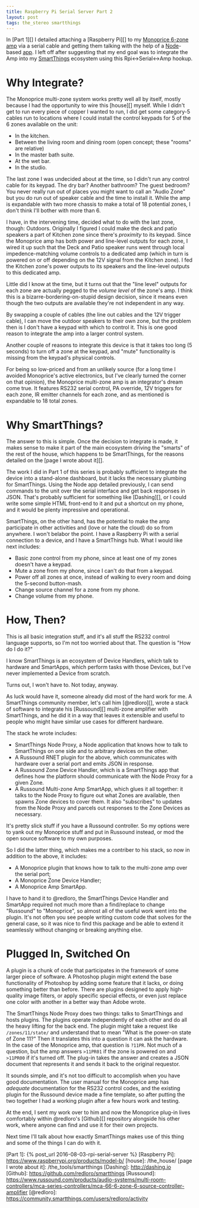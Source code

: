 ```yaml
---
title: Raspberry Pi Serial Server Part 2
layout: post
tags: the_stereo smartthings
---
```


In [Part 1][] I detailed attaching a [Raspberry Pi][] to my [Monoprice 6-zone amp][] via a serial cable and getting them talking with the help of a [Node][]-based [app][]. I left off after suggesting that my end goal was to integrate the Amp into my [SmartThings][] ecosystem using this Rpi<->Serial<->Amp hookup.

# Why Integrate?

The Monoprice multi-zone system works pretty well all by itself, mostly because I had the opportunity to wire this [house][] myself. While I didn't get to run every piece of copper I wanted to run, I did get some category-5 cables run to locations where I could install the control keypads for 5 of the 6 zones available on the unit:

* In the kitchen.
* Between the living room and dining room (open concept; these "rooms" are relative)
* In the master bath suite.
* At the wet bar.
* In the studio.

The last zone I was undecided about at the time, so I didn't run any control cable for its keypad. The dry bar? Another bathroom? The guest bedroom? You never really run out of places you might want to call an "Audio Zone" but you do run out of speaker cable and the time to install it. While the amp is expandable with two more chassis to make a total of 18 potential zones, I don't think I'll bother with more than 6.

I have, in the intervening time, decided what to do with the last zone, though: Outdoors. Originally I figured I could make the deck and patio speakers a part of Kitchen zone since there's *proximity* to its keypad. Since the Monoprice amp has both power and line-level outputs for each zone, I wired it up such that the Deck and Patio speaker runs went through local impedence-matching volume controls to a dedicated amp (which in turn is powered on or off depending on the 12V signal from the Kitchen zone). I fed the Kitchen zone's power outputs to its speakers and the line-level outputs to this dedicated amp.

Little did I know at the time, but it turns out that the "line level" outputs for each zone are actually pegged to the *volume level* of the zone's amp. I think this is a bizarre-bordering-on-stupid design decision, since it means even though the two outputs are available they're not independent in any way.

By swapping a couple of cables (the line out cables and the 12V trigger cable), I can move the outdoor speakers to their own zone, but the problem then is I don't have a keypad with which to control it. This is one good reason to integrate the amp into a larger control system.

Another couple of reasons to integrate this device is that it takes too long (5 seconds) to turn off a zone at the keypad, and "mute" functionality is missing from the keypad's physical controls.

For being so low-priced and from an unlikely source (for a long time I avoided Monoprice's active electronics, but I've clearly turned the corner on that opinion), the Monoprice multi-zone amp is an integrator's dream come true. It features RS232 serial control, PA override, 12V triggers for each zone, IR emitter channels for each zone, and as mentioned is expandable to 18 total zones.

# Why SmartThings?

The answer to this is simple. Once the decision to integrate is made, it makes sense to make it part of the main ecosystem driving the "smarts" of the rest of the house, which happens to be SmartThings, for the reasons detailed on the [page I wrote about it][].

The work I did in Part 1 of this series is probably sufficient to integrate the device into a stand-alone dashboard, but it lacks the necessary plumbing for SmartThings. Using the Node app detailed previously, I can send commands to the unit over the serial interface and get back responses in JSON. That's probably sufficient for something like [Dashing][], or I could write some simple HTML front-end to it and put a shortcut on my phone, and it would be plenty impressive and operational.

SmartThings, on the other hand, has the potential to make the amp participate in other activities and (love or hate the cloud) do so from anywhere. I won't belabor the point. I have a Raspberry Pi with a serial connection to a device, and I have a SmartThings hub. What I would like next includes:

* Basic zone control from my phone, since at least one of my zones doesn't have a keypad.
* Mute a zone from my phone, since I can't do that from a keypad.
* Power off all zones at once, instead of walking to every room and doing the 5-second button-mash.
* Change source channel for a zone from my phone.
* Change volume from my phone.

# How, Then?

This is all basic integration stuff, and it's all stuff the RS232 control language supports, so I'm not too worried about that. The question is "How do I do it?"

I know SmartThings is an ecosystem of Device Handlers, which talk to hardware and SmartApps, which perform tasks with those Devices, but I've never implemented a Device from scratch.

Turns out, I won't have to. Not today, anyway.

As luck would have it, someone already did most of the hard work for me. A SmartThings community member, let's call him [@redloro][], wrote a stack of software to integrate his [Russound][] multi-zone amplifier with SmartThings, and he did it in a way that leaves it extensible and useful to people who might have similar use cases for different hardware.

The stack he wrote includes:

* SmartThings Node Proxy, a Node application that knows how to talk to SmartThings on one side and to arbitrary devices on the other.
* A Russound RNET plugin for the above, which communicates with hardware over a serial port and emits JSON in response.
* A Russound Zone Device Handler, which is a SmartThings app that defines how the platform should communicate with the Node Proxy for a given Zone.
* A Russound Multi-zone Amp SmartApp, which glues it all together: it talks to the Node Proxy to figure out what Zones are available, then spawns Zone devices to cover them. It also "subscribes" to updates from the Node Proxy and parcels out responses to the Zone Devices as necessary.

It's pretty slick stuff if you have a Russound controller. So my options were to yank out my Monoprice stuff and put in Russound instead, or mod the open source software to my own purposes.

So I did the latter thing, which makes me a contriber to his stack, so now in addition to the above, it includes:

* A Monoprice plugin that knows how to talk to the multi-zone amp over the serial port;
* A Monoprice Zone Device Handler;
* A Monoprice Amp SmartApp.

I have to hand it to @redloro, the SmartThings Device Handler and SmartApp required not much more than a find/replace to change "Russound" to "Monoprice", so almost all of the useful work went into the plugin. It's not often you see people writing custom code that solves for the general case, so it was nice to find this package and be able to extend it seamlessly without changing or breaking anything else.

# Plugged In, Switched On

A plugin is a chunk of code that participates in the framework of some larger piece of software. A Photoshop plugin might extend the base functionality of Photoshop by adding some feature that it lacks, or doing something better than before. There are plugins designed to apply high-quality image filters, or apply specific special effects, or even just replace one color with another in a better way than Adobe wrote.

The SmartThings Node Proxy does two things: talks to SmartThings and hosts plugins. The plugins operate independently of each other and do all the heavy lifting for the back end. The plugin might take a request like `/zones/11/state/` and understand that to mean "What is the power-on state of Zone 11?" Then it translates this into a question it can ask the hardware. In the case of the Monoprice amp, that question is `?11PR`. Not much of a question, but the amp answers `>11PR01` if the zone is powered on and `>11PR00` if it's turned off. The plug-in takes the answer and creates a JSON document that represents it and sends it back to the original requestor.

It sounds simple, and it's not too difficult to accomplish when you have good documentation. The user manual for the Monoprice amp has *adequate* documentation for the RS232 control codes, and the existing plugin for the Russound device made a fine template, so after putting the two together I had a working plugin after a few hours work and testing.

At the end, I sent my work over to him and now the Monoprice plug-in lives comfortably within @redloro's [Github][] repository alongside his other work, where anyone can find and use it for their own projects.

Next time I'll talk about how exactly SmartThings makes use of this thing and some of the things I can do with it.

[Node]: https://nodejs.org/en/
[app]: https://github.com/jnewland/mpr-6zhmaut-api
[SmartThings]: /the_tools/smartthings
[Monoprice 6-zone amp]: http://www.monoprice.com/product?c_id=109&cp_id=10918&cs_id=1091801&p_id=10761&seq=1&format=2
[Part 1]: {% post_url 2016-08-03-rpi-serial-server %}
[Raspberry Pi]: https://www.raspberrypi.org/products/model-b/
[house]: /the_house/
[page I wrote about it]: /the_tools/smartthings
[Dashing]: http://dashing.io
[Github]: https://github.com/redloro/smartthings
[Russound]: https://www.russound.com/products/audio-systems/multi-room-controllers/mca-series-controllers/mca-66-6-zone-6-source-controller-amplifier
[@redloro]: https://community.smartthings.com/users/redloro/activity